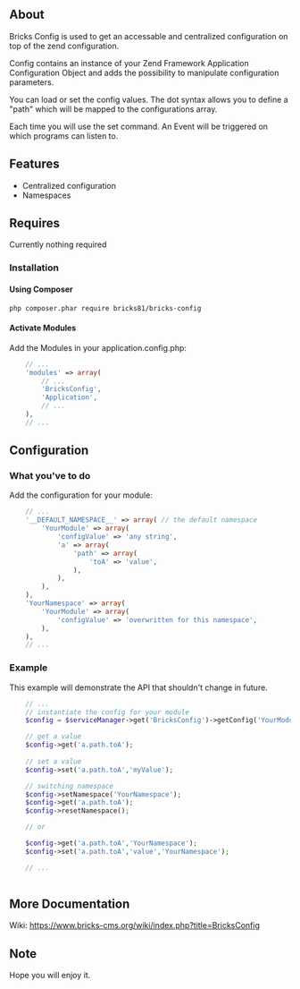 ## About

Bricks Config is used to get an accessable and centralized configuration on top of the zend configuration.

Config contains an instance of your Zend Framework Application Configuration Object and adds the possibility to manipulate configuration parameters.

You can load or set the config values. The dot syntax allows you to define a "path" which will be mapped to the configurations array.
 
Each time you will use the set command. An Event will be triggered on which programs can listen to.

## Features
- Centralized configuration
- Namespaces

## Requires
Currently nothing required

### Installation

#### Using Composer

    php composer.phar require bricks81/bricks-config

#### Activate Modules

Add the Modules in your application.config.php:

```php
	// ...    
	'modules' => array(
    	// ...
    	'BricksConfig',
    	'Application',
    	// ...	
    ),
	// ...
```

## Configuration

### What you've to do

Add the configuration for your module:

```php
	// ...
	'__DEFAULT_NAMESPACE__' => array( // the default namespace
		'YourModule' => array(
			'configValue' => 'any string',
			'a' => array(
				'path' => array(
					'toA' => 'value',
				),
			),				
		),
	),
	'YourNamespace' => array(
		'YourModule' => array(
			'configValue' => 'overwritten for this namespace',			
		),
	),	
	// ...
```

### Example

This example will demonstrate the API that shouldn't change in future.

```php
	// ...
	// instantiate the config for your module
	$config = $serviceManager->get('BricksConfig')->getConfig('YourModule');

	// get a value
	$config->get('a.path.toA');
	
	// set a value
	$config->set('a.path.toA','myValue');

	// switching namespace	
	$config->setNamespace('YourNamespace');
	$config->get('a.path.toA');
	$config->resetNamespace();

	// or

	$config->get('a.path.toA','YourNamespace');
	$config->set('a.path.toA','value','YourNamespace');

	// ...
	
```

## More Documentation

Wiki: https://www.bricks-cms.org/wiki/index.php?title=BricksConfig

## Note

Hope you will enjoy it.